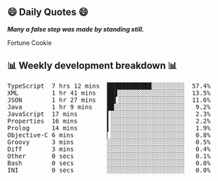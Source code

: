 ## 😄 Daily Quotes 😄

_**Many a false step was made by standing still.**_

Fortune Cookie



## 📊 Weekly development breakdown 📊

<pre>TypeScript  7 hrs 12 mins  ████████████░░░░░░░░░  57.4%
XML         1 hr 41 mins   ██▊░░░░░░░░░░░░░░░░░░  13.5%
JSON        1 hr 27 mins   ██▍░░░░░░░░░░░░░░░░░░  11.6%
Java        1 hr 9 mins    █▉░░░░░░░░░░░░░░░░░░░   9.2%
JavaScript  17 mins        ▍░░░░░░░░░░░░░░░░░░░░   2.3%
Properties  16 mins        ▍░░░░░░░░░░░░░░░░░░░░   2.2%
Prolog      14 mins        ▍░░░░░░░░░░░░░░░░░░░░   1.9%
Objective-C 6 mins         ▏░░░░░░░░░░░░░░░░░░░░   0.8%
Groovy      3 mins         ░░░░░░░░░░░░░░░░░░░░░   0.5%
Diff        3 mins         ░░░░░░░░░░░░░░░░░░░░░   0.4%
Other       0 secs         ░░░░░░░░░░░░░░░░░░░░░   0.1%
Bash        0 secs         ░░░░░░░░░░░░░░░░░░░░░   0.0%
INI         0 secs         ░░░░░░░░░░░░░░░░░░░░░   0.0%</pre>
